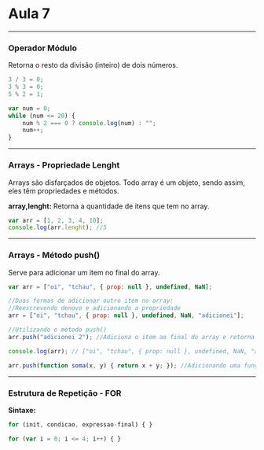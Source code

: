 # Aula 7

---
### Operador Módulo
Retorna o resto da divisão (inteiro) de dois números.
```javascript
3 / 3 = 0;
3 % 3 = 0;
5 % 2 = 1;
```

```javascript
var num = 0;
while (num <= 20) {
    num % 2 === 0 ? console.log(num) : "";
    num++;
}
```

---
### Arrays - Propriedade Lenght
Arrays são disfarçados de objetos. Todo array é um objeto, sendo assim, eles têm propriedades e métodos.

**array,lenght:** Retorna a quantidade de itens que tem no array.
```javascript
var arr = [1, 2, 3, 4, 10];
console.log(arr.lenght); //5
```

---
### Arrays - Método push()
Serve para adicionar um item no final do array.
```javascript
var arr = ["oi", "tchau", { prop: null }, undefined, NaN];

//Duas formas de adicionar outro item no array:
//Reescrevendo denovo e adicionando a propriedade 
arr = ["oi", "tchau", { prop: null }, undefined, NaN, "adicionei"];

//Utilizando o método push()
arr.push("adicionei 2"); //Adiciona o item ao final do array e retorna o lenght

console.log(arr); // ["oi", "tchau", { prop: null }, undefined, NaN, "adicionei", "adicionei 2"]
```

```javascript
arr.push(function soma(x, y) { return x + y; }); //Adicionando uma função ao array pelo método push
```

---
### Estrutura de Repetição - FOR
**Sintaxe:**
```javascript
for (init, condicao, expressao-final) { }
```

```javascript
for (var i = 0; i <= 4; i++) { }
```